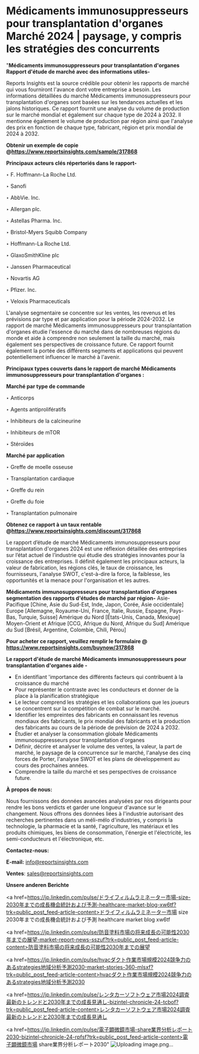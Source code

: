 # Médicaments immunosuppresseurs pour transplantation d'organes Marché 2024 | paysage, y compris les stratégies des concurrents

"<strong>Médicaments immunosuppresseurs pour transplantation d'organes Rapport d'étude de marché avec des informations utiles-</strong>

Reports Insights est la source crédible pour obtenir les rapports de marché qui vous fourniront l'avance dont votre entreprise a besoin. Les informations détaillées du marché Médicaments immunosuppresseurs pour transplantation d'organes sont basées sur les tendances actuelles et les jalons historiques. Ce rapport fournit une analyse du volume de production sur le marché mondial et également sur chaque type de 2024 à 2032. Il mentionne également le volume de production par région ainsi que l'analyse des prix en fonction de chaque type, fabricant, région et prix mondial de 2024 à 2032.

<strong><b>Obtenir un exemple de copie @</b></strong><a href=https://www.reportsinsights.com/sample/317868><strong><b>https://www.reportsinsights.com/sample/317868</b></strong></a>

<b>Principaux acteurs clés répertoriés dans le rapport-</b>

<b> </b>‣ F. Hoffmann-La Roche Ltd.

‣ Sanofi

‣ AbbVie. Inc.

‣ Allergan plc.

‣ Astellas Pharma. Inc.

‣ Bristol-Myers Squibb Company

‣ Hoffmann-La Roche Ltd.

‣ GlaxoSmithKline plc

‣ Janssen Pharmaceutical

‣ Novartis AG

‣ Pfizer. Inc.

‣ Veloxis Pharmaceuticals

L'analyse segmentaire se concentre sur les ventes, les revenus et les prévisions par type et par application pour la période 2024-2032. Le rapport de marché Médicaments immunosuppresseurs pour transplantation d'organes étudie l'essence du marché dans de nombreuses régions du monde et aide à comprendre non seulement la taille du marché, mais également ses perspectives de croissance future. Ce rapport fournit également la portée des différents segments et applications qui peuvent potentiellement influencer le marché à l'avenir.

<strong>Principaux types couverts dans le rapport de marché Médicaments immunosuppresseurs pour transplantation d'organes :</strong>

<strong>Marché par type de commande</strong>

‣ Anticorps

‣ Agents antiprolifératifs

‣ Inhibiteurs de la calcineurine

‣ Inhibiteurs de mTOR

‣ Stéroïdes

<strong>Marché par application</strong>

‣ Greffe de moelle osseuse

‣ Transplantation cardiaque

‣ Greffe du rein

‣ Greffe du foie

‣ Transplantation pulmonaire

<strong><b>Obtenez ce rapport à un taux rentable @</b></strong><a href=https://www.reportsinsights.com/discount/317868><strong><b>https://www.reportsinsights.com/discount/317868</b></strong></a>

Le rapport d’étude de marché Médicaments immunosuppresseurs pour transplantation d'organes 2024 est une réflexion détaillée des entreprises sur l’état actuel de l’industrie qui étudie des stratégies innovantes pour la croissance des entreprises. Il définit également les principaux acteurs, la valeur de fabrication, les régions clés, le taux de croissance, les fournisseurs, l'analyse SWOT, c'est-à-dire la force, la faiblesse, les opportunités et la menace pour l'organisation et les autres.

<strong>Médicaments immunosuppresseurs pour transplantation d'organes segmentation des rapports d'études de marché par région-</strong>
Asie-Pacifique [Chine, Asie du Sud-Est, Inde, Japon, Corée, Asie occidentale]
Europe [Allemagne, Royaume-Uni, France, Italie, Russie, Espagne, Pays-Bas, Turquie, Suisse]
Amérique du Nord [États-Unis, Canada, Mexique]
Moyen-Orient et Afrique [CCG, Afrique du Nord, Afrique du Sud]
Amérique du Sud [Brésil, Argentine, Colombie, Chili, Pérou]

<strong>Pour acheter ce rapport, veuillez remplir le formulaire @   <a href=https://www.reportsinsights.com/buynow/317868>https://www.reportsinsights.com/buynow/317868</a></strong>

<strong>Le rapport d'étude de marché Médicaments immunosuppresseurs pour transplantation d'organes aide -</strong>
<ul>
  <li>En identifiant 'importance des différents facteurs qui contribuent à la croissance du marché</li>
  <li>Pour représenter le contraste avec les conducteurs et donner de la place à la planification stratégique</li>
  <li>Le lecteur comprend les stratégies et les collaborations que les joueurs se concentrent sur la compétition de combat sur le marché.</li>
  <li>Identifier les empreintes des fabricants en connaissant les revenus mondiaux des fabricants, le prix mondial des fabricants et la production des fabricants au cours de la période de prévision de 2024 à 2032.</li>
  <li>Étudier et analyser la consommation globale Médicaments immunosuppresseurs pour transplantation d'organes</li>
  <li>Définir, décrire et analyser le volume des ventes, la valeur, la part de marché, le paysage de la concurrence sur le marché, l'analyse des cinq forces de Porter, l'analyse SWOT et les plans de développement au cours des prochaines années.</li>
  <li>Comprendre la taille du marché et ses perspectives de croissance future.</li>
</ul>
<strong>À propos de nous:</strong>

Nous fournissons des données avancées analysées par nos dirigeants pour rendre les bons verdicts et garder une longueur d'avance sur le changement. Nous offrons des données liées à l'industrie autorisant des recherches pertinentes dans un méli-mélo d'industries, y compris la technologie, la pharmacie et la santé, l'agriculture, les matériaux et les produits chimiques, les biens de consommation, l'énergie et l'électricité, les semi-conducteurs et l'électronique, etc.

<strong>Contactez-nous:</strong>

<strong>E-mail:</strong> <a href=mailto:info@reportsinsights.com>info@reportsinsights.com</a>

<strong>Ventes</strong>: <a href=mailto:sales@reportsinsights.com>sales@reportsinsights.com</a>

<strong>Unsere anderen Berichte</strong>

<a href=https://jp.linkedin.com/pulse/ドライフィルムラミネーター市場-size-2030年までの成長機会統計および予測-healthcare-market-blog-xw6tf?trk=public_post_feed-article-content>ドライフィルムラミネーター市場 size 2030年までの成長機会統計および予測 healthcare market blog xw6tf</a>

<a href=https://jp.linkedin.com/pulse/防音塗料市場の将来成長の可能性2030年までの展望-market-report-news-sszuf?trk=public_post_feed-article-content>防音塗料市場の将来成長の可能性2030年までの展望</a>

<a href=https://jp.linkedin.com/pulse/hvacダクト作業市場規模2024競争力のあるstrategies地域分析予測2030-market-stories-360-mlsxf?trk=public_post_feed-article-content>hvacダクト作業市場規模2024競争力のあるstrategies地域分析予測2030</a>

<a href=https://jp.linkedin.com/pulse/レンタカーソフトウェア市場2024調査最新のトレンドと2030年までの成長見通し-bizintel-chronicle-24-tcbof?trk=public_post_feed-article-content>レンタカーソフトウェア市場2024調査最新のトレンドと2030年までの成長見通し</a>

<a href=https://jp.linkedin.com/pulse/電子顕微鏡市場-share業界分析レポート2030-bizintel-chronicle-24-rpfsf?trk=public_post_feed-article-content>電子顕微鏡市場 share業界分析レポート2030</a>"
![Uploading image.png…]()
